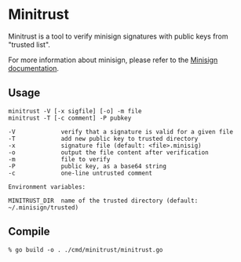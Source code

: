 # Minitrust

Minitrust is a tool to verify minisign signatures with public keys from
"trusted list".

For more information about minisign, please refer to the [Minisign
documentation][minisign-docs].

[minisign-docs]: https://jedisct1.github.io/minisign/

## Usage

	minitrust -V [-x sigfile] [-o] -m file
	minitrust -T [-c comment] -P pubkey

	-V             verify that a signature is valid for a given file
	-T             add new public key to trusted directory
	-x             signature file (default: <file>.minisig)
	-o             output the file content after verification
	-m             file to verify
	-P             public key, as a base64 string
	-c             one-line untrusted comment

	Environment variables:

	MINITRUST_DIR  name of the trusted directory (default: ~/.minisign/trusted)

## Compile

	% go build -o . ./cmd/minitrust/minitrust.go
